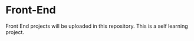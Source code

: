 # Front-End
Front End projects will be uploaded in this repository. This is a self learning project.
